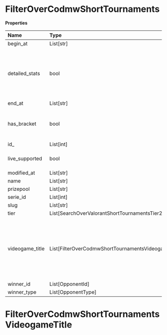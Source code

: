 # FilterOverCodmwShortTournaments

**Properties**

| Name            | Type                                                | Required | Description                                                                                              |
| :-------------- | :-------------------------------------------------- | :------- | :------------------------------------------------------------------------------------------------------- |
| begin_at        | List[str]                                           | ❌       |                                                                                                          |
| detailed_stats  | bool                                                | ❌       | Whether the tournament is expected to have detailed statistics available                                 |
| end_at          | List[str]                                           | ❌       |                                                                                                          |
| has_bracket     | bool                                                | ❌       | Whether the tournament has a bracket                                                                     |
| id\_            | List[int]                                           | ❌       |                                                                                                          |
| live_supported  | bool                                                | ❌       | Whether live is supported                                                                                |
| modified_at     | List[str]                                           | ❌       |                                                                                                          |
| name            | List[str]                                           | ❌       |                                                                                                          |
| prizepool       | List[str]                                           | ❌       |                                                                                                          |
| serie_id        | List[int]                                           | ❌       |                                                                                                          |
| slug            | List[str]                                           | ❌       |                                                                                                          |
| tier            | List[SearchOverValorantShortTournamentsTier2]       | ❌       |                                                                                                          |
| videogame_title | List[FilterOverCodmwShortTournamentsVideogameTitle] | ❌       | A videogame title id or slug. <br/>Only for `/csgo/*`, `/codmw/*`, `/fifa/*` and `/ow/*` endpoints <br/> |
| winner_id       | List[OpponentId]                                    | ❌       |                                                                                                          |
| winner_type     | List[OpponentType]                                  | ❌       |                                                                                                          |

# FilterOverCodmwShortTournamentsVideogameTitle
